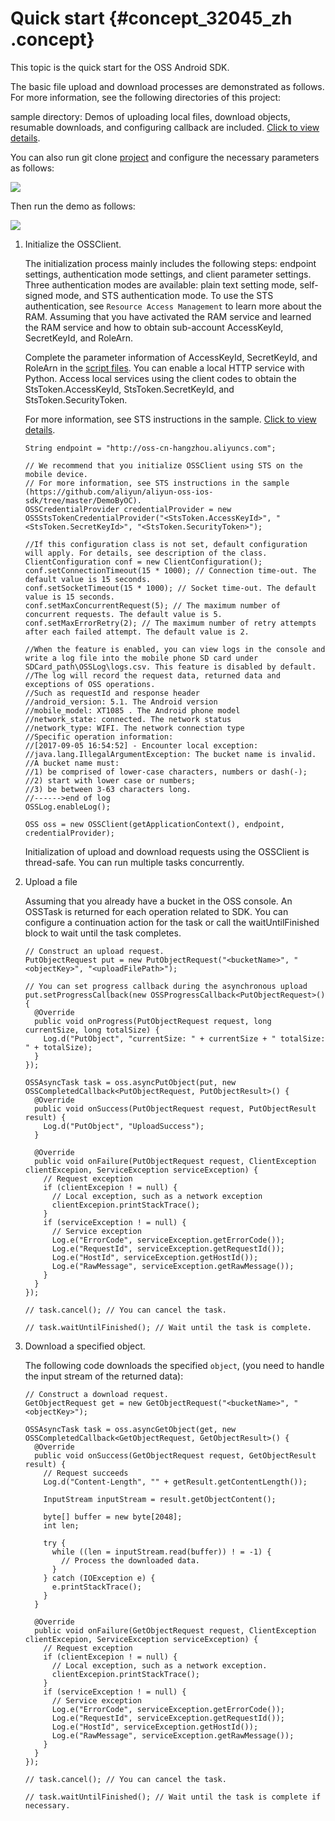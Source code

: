 # Quick start {#concept_32045_zh .concept}

This topic is the quick start for the OSS Android SDK.

The basic file upload and download processes are demonstrated as follows. For more information, see the following directories of this project:

sample directory: Demos of uploading local files, download objects, resumable downloads, and configuring callback are included. [Click to view details](https://github.com/aliyun/aliyun-oss-android-sdk/tree/master/app).

You can also run git clone [project](https://github.com/aliyun/aliyun-oss-android-sdk.git) and configure the necessary parameters as follows:

![](http://static-aliyun-doc.oss-cn-hangzhou.aliyuncs.com/assets/img/22517/155409020313686_en-US.png)

Then run the demo as follows:

![](http://static-aliyun-doc.oss-cn-hangzhou.aliyuncs.com/assets/img/22517/155409020313687_en-US.png)

1.  Initialize the OSSClient.

    The initialization process mainly includes the following steps: endpoint settings, authentication mode settings, and client parameter settings. Three authentication modes are available: plain text setting mode, self-signed mode, and STS authentication mode. To use the STS authentication, see `Resource Access Management` to learn more about the RAM. Assuming that you have activated the RAM service and learned the RAM service and how to obtain sub-account AccessKeyId, SecretKeyId, and RoleArn.

    Complete the parameter information of AccessKeyId, SecretKeyId, and RoleArn in the [script files](https://github.com/aliyun/aliyun-oss-android-sdk/blob/master/app/sts_local_server/python/sts.py). You can enable a local HTTP service with Python. Access local services using the client codes to obtain the StsToken.AccessKeyId, StsToken.SecretKeyId, and StsToken.SecurityToken.

    For more information, see STS instructions in the sample. [Click to view details](https://github.com/aliyun/aliyun-oss-android-sdk/tree/master/app/src/main/java/com/alibaba/sdk/android/oss/app).

    ```language-java
    String endpoint = "http://oss-cn-hangzhou.aliyuncs.com";
    
    // We recommend that you initialize OSSClient using STS on the mobile device.
    // For more information, see STS instructions in the sample (https://github.com/aliyun/aliyun-oss-ios-sdk/tree/master/DemoByOC).
    OSSCredentialProvider credentialProvider = new OSSStsTokenCredentialProvider("<StsToken.AccessKeyId>", "<StsToken.SecretKeyId>", "<StsToken.SecurityToken>");
    
    //If this configuration class is not set, default configuration will apply. For details, see description of the class.
    ClientConfiguration conf = new ClientConfiguration();
    conf.setConnectionTimeout(15 * 1000); // Connection time-out. The default value is 15 seconds.
    conf.setSocketTimeout(15 * 1000); // Socket time-out. The default value is 15 seconds.
    conf.setMaxConcurrentRequest(5); // The maximum number of concurrent requests. The default value is 5.
    conf.setMaxErrorRetry(2); // The maximum number of retry attempts after each failed attempt. The default value is 2.
    
    //When the feature is enabled, you can view logs in the console and write a log file into the mobile phone SD card under SDCard_path\OSSLog\logs.csv. This feature is disabled by default.
    //The log will record the request data, returned data and exceptions of OSS operations.
    //Such as requestId and response header
    //android_version: 5.1. The Android version
    //mobile_model: XT1085 . The Android phone model
    //network_state: connected. The network status
    //network_type: WIFI. The network connection type
    //Specific operation information:
    //[2017-09-05 16:54:52] - Encounter local exception: //java.lang.IllegalArgumentException: The bucket name is invalid. 
    //A bucket name must: 
    //1) be comprised of lower-case characters, numbers or dash(-); 
    //2) start with lower case or numbers; 
    //3) be between 3-63 characters long. 
    //------>end of log
    OSSLog.enableLog();
    
    OSS oss = new OSSClient(getApplicationContext(), endpoint, credentialProvider);
    
    ```

    Initialization of upload and download requests using the OSSClient is thread-safe. You can run multiple tasks concurrently.

2.  Upload a file

    Assuming that you already have a bucket in the OSS console. An OSSTask is returned for each operation related to SDK. You can configure a continuation action for the task or call the waitUntilFinished block to wait until the task completes.

    ```language-java
    // Construct an upload request.
    PutObjectRequest put = new PutObjectRequest("<bucketName>", "<objectKey>", "<uploadFilePath>");
    
    // You can set progress callback during the asynchronous upload
    put.setProgressCallback(new OSSProgressCallback<PutObjectRequest>() {
      @Override
      public void onProgress(PutObjectRequest request, long currentSize, long totalSize) {
        Log.d("PutObject", "currentSize: " + currentSize + " totalSize: " + totalSize);
      }
    });
    
    OSSAsyncTask task = oss.asyncPutObject(put, new OSSCompletedCallback<PutObjectRequest, PutObjectResult>() {
      @Override
      public void onSuccess(PutObjectRequest request, PutObjectResult result) {
        Log.d("PutObject", "UploadSuccess");
      }
    
      @Override
      public void onFailure(PutObjectRequest request, ClientException clientExcepion, ServiceException serviceException) {
        // Request exception
        if (clientExcepion ! = null) {
          // Local exception, such as a network exception
          clientExcepion.printStackTrace();
        }
        if (serviceException ! = null) {
          // Service exception
          Log.e("ErrorCode", serviceException.getErrorCode());
          Log.e("RequestId", serviceException.getRequestId());
          Log.e("HostId", serviceException.getHostId());
          Log.e("RawMessage", serviceException.getRawMessage());
        }
      }
    });
    
    // task.cancel(); // You can cancel the task.
    
    // task.waitUntilFinished(); // Wait until the task is complete.
    
    ```

3.  Download a specified object.

    The following code downloads the specified `object`, \(you need to handle the input stream of the returned data\):

    ```language-java
    // Construct a download request.
    GetObjectRequest get = new GetObjectRequest("<bucketName>", "<objectKey>");
    
    OSSAsyncTask task = oss.asyncGetObject(get, new OSSCompletedCallback<GetObjectRequest, GetObjectResult>() {
      @Override
      public void onSuccess(GetObjectRequest request, GetObjectResult result) {
        // Request succeeds
        Log.d("Content-Length", "" + getResult.getContentLength());
    
        InputStream inputStream = result.getObjectContent();
    
        byte[] buffer = new byte[2048];
        int len;
    
        try {
          while ((len = inputStream.read(buffer)) ! = -1) {
            // Process the downloaded data.
          }
        } catch (IOException e) {
          e.printStackTrace();
        }
      }
    
      @Override
      public void onFailure(GetObjectRequest request, ClientException clientExcepion, ServiceException serviceException) {
        // Request exception
        if (clientExcepion ! = null) {
          // Local exception, such as a network exception.
          clientExcepion.printStackTrace();
        }
        if (serviceException ! = null) {
          // Service exception
          Log.e("ErrorCode", serviceException.getErrorCode());
          Log.e("RequestId", serviceException.getRequestId());
          Log.e("HostId", serviceException.getHostId());
          Log.e("RawMessage", serviceException.getRawMessage());
        }
      }
    });
    
    // task.cancel(); // You can cancel the task.
    
    // task.waitUntilFinished(); // Wait until the task is complete if necessary.
    
    
    ```


